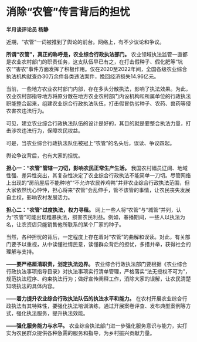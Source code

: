# 消除“农管”传言背后的担忧

**半月谈评论员 杨静**

近期，“农管”一词被推到了舆论的前台。网络上，有不少议论和争议。

**所谓“农管”，真正的称呼是，农业综合行政执法部门。**
农业领域执法监管一直都是农业农村部门的职责任务，这支队伍早已有之，在打击假种子、假化肥等“坑农”“害农”事件方面发挥了积极作用。仅在2020至2022年间，全国各级农业综合执法机构就查办30万余件各类违法案件，挽回经济损失14.96亿元。

当前，一些地方农业农村部门内部，存在多头分散执法，影响了执法效果。为此，农业农村部指导地方将原分散在地方农业农村部门内设机构和所属单位的行政执法职能整合起来，组建农业综合行政执法队伍，打击假冒伪劣种子、农药、兽药等侵农害农违法行为。

可见，建立农业综合行政执法队伍的设计是好的，其目的就是要整合执法力量，打击涉农违法行为，保障农民权益。

可是，当农业综合行政执法队伍被冠上“农管”的名头后，误读、争议四起。

舆论争议背后，也有大家的担忧。

**担心一：“农管”管辖一刀切，影响农民正常生产生活。**
我国农村幅员辽阔、地域性强、差异性突出，其复杂性决定了农业综合行政执法不能简单一刀切。尽管网络上出现的“房前屋后不能种地”“不允许农民养鸡鸭”并非农业综合行政执法范围，但大家依然忧心忡忡，担心将来“农管”会乱伸手，管不该管的事情，让农民丧失发展自主权，影响农村发展活力。

**担心二：“农管”过度执法，权力寻租。**
网上一些人将“农管”与“城管”并列，认为“农管”可能出现粗暴执法，损害农民利益。例如，春播期间，一些人以执法为名，让农资店只能销售他所联系的某个厂家的种子。

当然，各种担忧的背后，一定程度上存在着对“农管”的曲解和误读。对此，有关部门要予以重视，从中读懂社情民意，读懂群众背后的担忧，多措并举，获得社会的理解与支持。

**——要严格厘清职责，划定执法边界。**
农业综合行政执法部门要根据《农业综合行政执法事项指导目录》对执法事项实行清单管理，严格落实“法无授权不可为”，规范执法程序、约束执法行为；做好宣传阐释工作，消除大家的误解，让农民清楚知晓执法的具体内容。

**——着力提升农业综合行政执法队伍的执法水平和能力。**
在农村开展农业综合行政执法有其特殊性，要强化执法培训演练，通过开展案卷评查、发布典型案例等方式，强化执法服务，提升执法效能。

**——强化服务能力与水平。** 农业综合执法部门进一步强化服务意识与能力，实打实为农民群众提供各种急需的服务和指导，为乡村振兴贡献力量。


